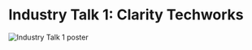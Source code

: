 # Industry Talk 1: Clarity Techworks

![Industry Talk 1 poster](https://github.com/miqbaltariq/SECP1513/assets/147676875/86b0442a-c04d-4003-ac62-55b03bae52a7)
